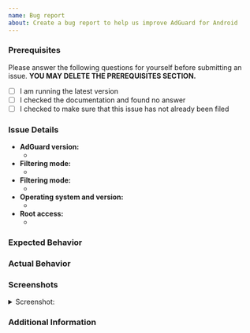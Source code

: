 ```yaml
---
name: Bug report
about: Create a bug report to help us improve AdGuard for Android
---
```


### Prerequisites

Please answer the following questions for yourself before submitting an issue. **YOU MAY DELETE THE PREREQUISITES SECTION.**

- [ ] I am running the latest version
- [ ] I checked the documentation and found no answer
- [ ] I checked to make sure that this issue has not already been filed

### Issue Details

<!--- Please include all relevant details about the environment you experienced the bug in -->

- **AdGuard version:**
  - <!-- (e.g. v3.2.1) -->
- **Filtering mode:**
  - <!-- (e.g. Local VPN / HTTP Proxy (Auto/Manual)) -->
- **Filtering mode:**
  - <!-- (e.g. Google Pixel 3 XL) -->
- **Operating system and version:**
  - <!-- (e.g. Android 7.1.2) -->
- **Root access:**
  - <!-- (e.g. Yes / No) -->

### Expected Behavior

<!-- A clear and concise description of what you expected to happen. -->

### Actual Behavior

<!-- A clear and concise description of what actually happened. -->

### Screenshots

<!-- If applicable, add screenshots to help explain your problem. -->

<details><summary>Screenshot:</summary>

<!--- drag and drop, upload or paste your screenshot to this area-->

</details>

### Additional Information

<!-- Add any other context about the problem here. -->
